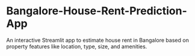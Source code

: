 # Bangalore-House-Rent-Prediction-App
An interactive Streamlit app to estimate house rent in Bangalore based on property features like location, type, size, and amenities.

